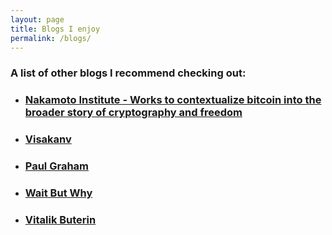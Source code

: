 ```yaml
---
layout: page
title: Blogs I enjoy
permalink: /blogs/
---
```

 
 ### A list of other blogs I recommend checking out:

 * ### [Nakamoto Institute - Works to contextualize bitcoin into the broader story of cryptography and freedom](https://nakamotoinstitute.org/library/)

 * ### [Visakanv](https://www.visakanv.com/blog/)

 * ### [Paul Graham](https://paulgraham.com/index.html)

 * ### [Wait But Why](https://waitbutwhy.com/)

 * ### [Vitalik Buterin](https://vitalik.eth.limo/)

